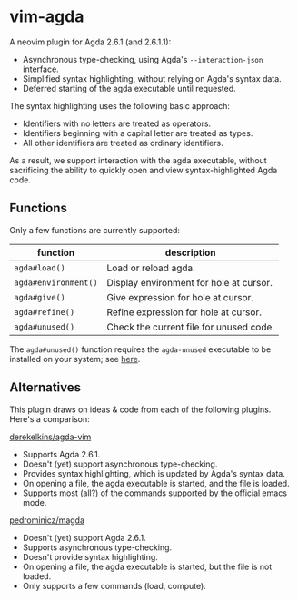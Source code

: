 # vim-agda

A neovim plugin for Agda 2.6.1 (and 2.6.1.1):

- Asynchronous type-checking, using Agda's `--interaction-json` interface.
- Simplified syntax highlighting, without relying on Agda's syntax data.
- Deferred starting of the agda executable until requested.

The syntax highlighting uses the following basic approach:

- Identifiers with no letters are treated as operators.
- Identifiers beginning with a capital letter are treated as types.
- All other identifiers are treated as ordinary identifiers.

As a result, we support interaction with the agda executable, without
sacrificing the ability to quickly open and view syntax-highlighted Agda code.

## Functions

Only a few functions are currently supported:

| function | description |
| --- | --- |
| `agda#load()` | Load or reload agda. |
| `agda#environment()` | Display environment for hole at cursor. |
| `agda#give()` | Give expression for hole at cursor. |
| `agda#refine()` | Refine expression for hole at cursor. |
| `agda#unused()` | Check the current file for unused code. |

The `agda#unused()` function requires the `agda-unused` executable to be
installed on your system; see [here](https://github.com/msuperdock/agda-unused).

## Alternatives

This plugin draws on ideas & code from each of the following plugins. Here's a
comparison:

[derekelkins/agda-vim](https://github.com/derekelkins/agda-vim)

- Supports Agda 2.6.1.
- Doesn't (yet) support asynchronous type-checking.
- Provides syntax highlighting, which is updated by Agda's syntax data.
- On opening a file, the agda executable is started, and the file is loaded.
- Supports most (all?) of the commands supported by the official emacs mode.

[pedrominicz/magda](https://github.com/pedrominicz/magda)

- Doesn't (yet) support Agda 2.6.1.
- Supports asynchronous type-checking.
- Doesn't provide syntax highlighting.
- On opening a file, the agda executable is started, but the file is not loaded.
- Only supports a few commands (load, compute).

